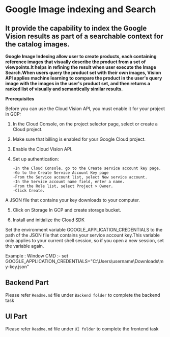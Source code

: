 # Google Image indexing and Search

## It provide the capability to index the Google Vision results as part of a searchable context for the catalog images.

**Google Image Indexing allow user to create products, each containing reference images that visually describe the product from a set of viewpoints.It helps in refining the result when user execute the Image Search.When users query the product set with their own images, Vision API applies machine learning to compare the product in the user's query image with the images in the user's product set, and then returns a ranked list of visually and semantically similar results.**

**Prerequisites**

Before you can use the Cloud Vision API, you must enable it for your project in GCP:
1.	In the Cloud Console, on the project selector page, select or create a Cloud project.
2.	Make sure that billing is enabled for your Google Cloud project. 
3.	Enable the Cloud Vision API.
4.	Set up authentication:

        -In the Cloud Console, go to the Create service account key page.
        -Go to the Create Service Account Key page
        -From the Service account list, select New service account.
        -In the Service account name field, enter a name.
        -From the Role list, select Project > Owner.
        -Click Create.
 A JSON file that contains your key downloads to your computer. 
 
5.  Click on Storage In GCP and create storage bucket.

6.  Install and initialize the Cloud SDK
 
Set the environment variable GOOGLE_APPLICATION_CREDENTIALS to the path of the JSON file that contains your service account key.This variable only applies to your current shell session, so if you open a new session, set the variable again.

Example : Window CMD :- set GOOGLE_APPLICATION_CREDENTIALS="C:\Users\username\Downloads\my-key.json"

## Backend Part

Please refer `Readme.md` file under `Backend folder` to complete the backend task


## UI Part

Please refer `Readme.md` file under `UI folder` to complete the frontend task
